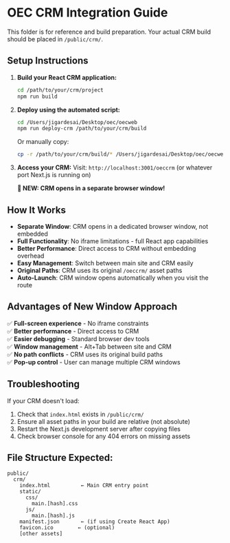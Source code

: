 # OEC CRM Integration Guide

This folder is for reference and build preparation. Your actual CRM build should be placed in `/public/crm/`.

## Setup Instructions

1. **Build your React CRM application:**
   ```bash
   cd /path/to/your/crm/project
   npm run build
   ```

2. **Deploy using the automated script:**
   ```bash
   cd /Users/jigardesai/Desktop/oec/oecweb
   npm run deploy-crm /path/to/your/crm/build
   ```
   
   Or manually copy:
   ```bash
   cp -r /path/to/your/crm/build/* /Users/jigardesai/Desktop/oec/oecweb/public/crm/
   ```

3. **Access your CRM:**
   Visit: `http://localhost:3001/oeccrm` (or whatever port Next.js is running on)
   
   **🚀 NEW: CRM opens in a separate browser window!**

## How It Works

- **Separate Window**: CRM opens in a dedicated browser window, not embedded
- **Full Functionality**: No iframe limitations - full React app capabilities
- **Better Performance**: Direct access to CRM without embedding overhead
- **Easy Management**: Switch between main site and CRM easily
- **Original Paths**: CRM uses its original `/oeccrm/` asset paths
- **Auto-Launch**: CRM window opens automatically when you visit the route

## Advantages of New Window Approach

✅ **Full-screen experience** - No iframe constraints  
✅ **Better performance** - Direct access to CRM  
✅ **Easier debugging** - Standard browser dev tools  
✅ **Window management** - Alt+Tab between site and CRM  
✅ **No path conflicts** - CRM uses its original build paths  
✅ **Pop-up control** - User can manage multiple CRM windows

## Troubleshooting

If your CRM doesn't load:
1. Check that `index.html` exists in `/public/crm/`
2. Ensure all asset paths in your build are relative (not absolute)
3. Restart the Next.js development server after copying files
4. Check browser console for any 404 errors on missing assets

## File Structure Expected:

```
public/
  crm/
    index.html          ← Main CRM entry point
    static/
      css/
        main.[hash].css
      js/
        main.[hash].js
    manifest.json       ← (if using Create React App)
    favicon.ico        ← (optional)
    [other assets]
```
